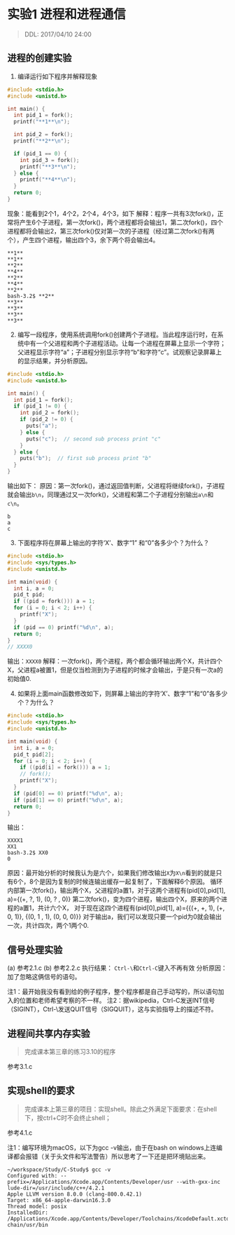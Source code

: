 # 实验1 进程和进程通信
> DDL: 2017/04/10 24:00

## 进程的创建实验
1. 编译运行如下程序并解释现象
```C
#include <stdio.h>
#include <unistd.h>

int main() {
  int pid_1 = fork();
  printf("**1**\n");

  int pid_2 = fork();
  printf("**2**\n");

  if (pid_1 == 0) {
    int pid_3 = fork();
    printf("**3**\n");
  } else {
    printf("**4**\n");
  }
  return 0;
}
```
现象：能看到2个1，4个2，2个4，4个3，如下
解释：程序一共有3次fork()，正常将产生6个子进程，第一次fork()，两个进程都将会输出1，第二次fork()，四个进程都将会输出2，第三次fork()仅对第一次的子进程（经过第二次fork()有两个），产生四个进程，输出四个3，余下两个将会输出4。
```
**1**
**1**
**2**
**4**
**2**
**4**
**2**
bash-3.2$ **2**
**3**
**3**
**3**
**3**
```

2. 编写一段程序，使用系统调用fork()创建两个子进程。当此程序运行时，在系统中有一个父进程和两个子进程活动。让每一个进程在屏幕上显示一个字符；父进程显示字符“a”；子进程分别显示字符“b”和字符“c”。试观察记录屏幕上的显示结果，并分析原因。

```C
#include <stdio.h>
#include <unistd.h>

int main() {
  int pid_1 = fork();
  if (pid_1 != 0) {
    int pid_2 = fork();
    if (pid_2 != 0) {
      puts("a");
    } else {
      puts("c");  // second sub process print "c"
    }
  } else {
    puts("b");  // first sub process print "b"
  }
}
```
输出如下：
原因：第一次fork()，通过返回值判断，父进程将继续fork()，子进程就会输出`b\n`，同理通过又一次fork()，父进程和第二个子进程分别输出`a\n`和`c\n`。
```
b
a
c
```

3. 下面程序将在屏幕上输出的字符‘X’、数字“1” 和“0”各多少个？为什么？
```C
#include <stdio.h>
#include <sys/types.h>
#include <unistd.h>

int main(void) {
  int i, a = 0;
  pid_t pid;
  if ((pid = fork())) a = 1;
  for (i = 0; i < 2; i++) {
    printf("X");
  }
  if (pid == 0) printf("%d\n", a);
  return 0;
}
// XXXX0
```
输出：`XXXX0`
解释：一次fork()，两个进程，两个都会循环输出两个X，共计四个X，父进程a被置1，但是仅当检测到为子进程的时候才会输出，于是只有一次a的初始值0.

4. 如果将上面main函数修改如下，则屏幕上输出的字符‘X’、数字“1”和“0”各多少个？为什么？
```C
#include <stdio.h>
#include <sys/types.h>
#include <unistd.h>

int main(void) {
  int i, a = 0;
  pid_t pid[2];
  for (i = 0; i < 2; i++) {
    if ((pid[i] = fork())) a = 1;
    // fork();
    printf("X");
  }
  if (pid[0] == 0) printf("%d\n", a);
  if (pid[1] == 0) printf("%d\n", a);
  return 0;
} 
```
输出：
```
XXXX1
XX1
bash-3.2$ XX0
0
```
原因：最开始分析的时候我认为是六个，如果我们修改输出`X`为`X\n`看到的就是只有6个，8个是因为复制的时候连输出缓存一起复制了，下面解释6个原因。
循环内部第一次fork()，输出两个X，父进程的a置1，对于这两个进程有(pid[0],pid[1], a)={(+, ?, 1), (0, ? , 0)}
第二次fork()，变为四个进程，输出四个X，原来的两个进程的a置1，共计六个X，
对于现在这四个进程有(pid[0],pid[1], a)={{(+, +, 1), (+, 0, 1)}, {(0, 1 , 1), (0, 0, 0)}}
对于输出a，我们可以发现只要一个pid为0就会输出一次，共计四次，两个1两个0.

## 信号处理实验
(a) 参考2.1.c
(b) 参考2.2.c
执行结果：
`Ctrl-\`和`Ctrl-C`键入不再有效
分析原因：
加了忽略这俩信号的语句。

注1：最开始我没有看到给的例子程序，整个程序都是自己手动写的，所以语句加入的位置和老师希望考察的不一样。
注2：据wikipedia，Ctrl-C发送INT信号（SIGINT），Ctrl-\发送QUIT信号（SIGQUIT），这与实验指导上的描述不符。

## 进程间共享内存实验
> 完成课本第三章的练习3.10的程序

参考3.1.c

## 实现shell的要求
> 完成课本上第三章的项目：实现shell。除此之外满足下面要求：在shell下，按ctrl+C时不会终止shell；

参考4.1.c

注1：编写环境为macOS，以下为gcc -v输出，由于在bash on windows上连编译都会报错（关于头文件和写法警告）所以思考了一下还是把环境贴出来。
```shell
~/workspace/Study/C-Study$ gcc -v
Configured with: --prefix=/Applications/Xcode.app/Contents/Developer/usr --with-gxx-inc
lude-dir=/usr/include/c++/4.2.1
Apple LLVM version 8.0.0 (clang-800.0.42.1)
Target: x86_64-apple-darwin16.3.0
Thread model: posix
InstalledDir: /Applications/Xcode.app/Contents/Developer/Toolchains/XcodeDefault.xctool
chain/usr/bin
```